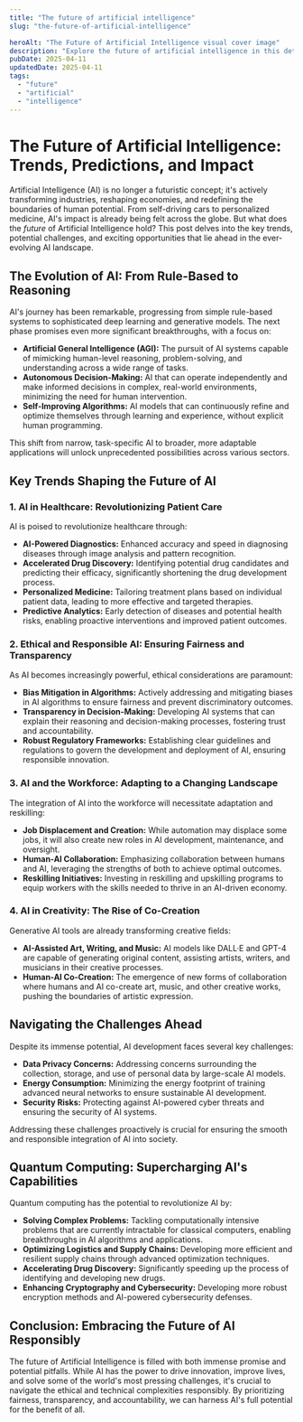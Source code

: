 ```yaml
---
title: "The future of artificial intelligence"
slug: "the-future-of-artificial-intelligence"

heroAlt: "The Future of Artificial Intelligence visual cover image"
description: "Explore the future of artificial intelligence in this detailed guide, offering insights, strategies, and practical tips to enhance your understanding and application of the topic."
pubDate: 2025-04-11
updatedDate: 2025-04-11
tags:
  - "future"
  - "artificial"
  - "intelligence"
---
```


# The Future of Artificial Intelligence: Trends, Predictions, and Impact

Artificial Intelligence (AI) is no longer a futuristic concept; it's actively transforming industries, reshaping economies, and redefining the boundaries of human potential. From self-driving cars to personalized medicine, AI's impact is already being felt across the globe. But what does the _future_ of Artificial Intelligence hold? This post delves into the key trends, potential challenges, and exciting opportunities that lie ahead in the ever-evolving AI landscape.

## The Evolution of AI: From Rule-Based to Reasoning

AI's journey has been remarkable, progressing from simple rule-based systems to sophisticated deep learning and generative models. The next phase promises even more significant breakthroughs, with a focus on:

- **Artificial General Intelligence (AGI):** The pursuit of AI systems capable of mimicking human-level reasoning, problem-solving, and understanding across a wide range of tasks.
- **Autonomous Decision-Making:** AI that can operate independently and make informed decisions in complex, real-world environments, minimizing the need for human intervention.
- **Self-Improving Algorithms:** AI models that can continuously refine and optimize themselves through learning and experience, without explicit human programming.

This shift from narrow, task-specific AI to broader, more adaptable applications will unlock unprecedented possibilities across various sectors.

## Key Trends Shaping the Future of AI

### 1. AI in Healthcare: Revolutionizing Patient Care

AI is poised to revolutionize healthcare through:

- **AI-Powered Diagnostics:** Enhanced accuracy and speed in diagnosing diseases through image analysis and pattern recognition.
- **Accelerated Drug Discovery:** Identifying potential drug candidates and predicting their efficacy, significantly shortening the drug development process.
- **Personalized Medicine:** Tailoring treatment plans based on individual patient data, leading to more effective and targeted therapies.
- **Predictive Analytics:** Early detection of diseases and potential health risks, enabling proactive interventions and improved patient outcomes.

### 2. Ethical and Responsible AI: Ensuring Fairness and Transparency

As AI becomes increasingly powerful, ethical considerations are paramount:

- **Bias Mitigation in Algorithms:** Actively addressing and mitigating biases in AI algorithms to ensure fairness and prevent discriminatory outcomes.
- **Transparency in Decision-Making:** Developing AI systems that can explain their reasoning and decision-making processes, fostering trust and accountability.
- **Robust Regulatory Frameworks:** Establishing clear guidelines and regulations to govern the development and deployment of AI, ensuring responsible innovation.

### 3. AI and the Workforce: Adapting to a Changing Landscape

The integration of AI into the workforce will necessitate adaptation and reskilling:

- **Job Displacement and Creation:** While automation may displace some jobs, it will also create new roles in AI development, maintenance, and oversight.
- **Human-AI Collaboration:** Emphasizing collaboration between humans and AI, leveraging the strengths of both to achieve optimal outcomes.
- **Reskilling Initiatives:** Investing in reskilling and upskilling programs to equip workers with the skills needed to thrive in an AI-driven economy.

### 4. AI in Creativity: The Rise of Co-Creation

Generative AI tools are already transforming creative fields:

- **AI-Assisted Art, Writing, and Music:** AI models like DALL·E and GPT-4 are capable of generating original content, assisting artists, writers, and musicians in their creative processes.
- **Human-AI Co-Creation:** The emergence of new forms of collaboration where humans and AI co-create art, music, and other creative works, pushing the boundaries of artistic expression.

## Navigating the Challenges Ahead

Despite its immense potential, AI development faces several key challenges:

- **Data Privacy Concerns:** Addressing concerns surrounding the collection, storage, and use of personal data by large-scale AI models.
- **Energy Consumption:** Minimizing the energy footprint of training advanced neural networks to ensure sustainable AI development.
- **Security Risks:** Protecting against AI-powered cyber threats and ensuring the security of AI systems.

Addressing these challenges proactively is crucial for ensuring the smooth and responsible integration of AI into society.

## Quantum Computing: Supercharging AI's Capabilities

Quantum computing has the potential to revolutionize AI by:

- **Solving Complex Problems:** Tackling computationally intensive problems that are currently intractable for classical computers, enabling breakthroughs in AI algorithms and applications.
- **Optimizing Logistics and Supply Chains:** Developing more efficient and resilient supply chains through advanced optimization techniques.
- **Accelerating Drug Discovery:** Significantly speeding up the process of identifying and developing new drugs.
- **Enhancing Cryptography and Cybersecurity:** Developing more robust encryption methods and AI-powered cybersecurity defenses.

## Conclusion: Embracing the Future of AI Responsibly

The future of Artificial Intelligence is filled with both immense promise and potential pitfalls. While AI has the power to drive innovation, improve lives, and solve some of the world's most pressing challenges, it's crucial to navigate the ethical and technical complexities responsibly. By prioritizing fairness, transparency, and accountability, we can harness AI's full potential for the benefit of all.

